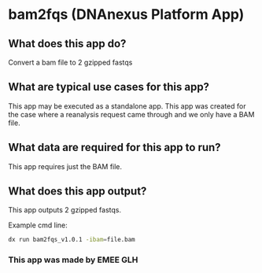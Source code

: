 <!-- dx-header -->
# bam2fqs (DNAnexus Platform App)

## What does this app do?

Convert a bam file to 2 gzipped fastqs

## What are typical use cases for this app?

This app may be executed as a standalone app.
This app was created for the case where a reanalysis request came through and we only have a BAM file.

## What data are required for this app to run?

This app requires just the BAM file.

## What does this app output?

This app outputs 2 gzipped fastqs.

Example cmd line:

``` bash
dx run bam2fqs_v1.0.1 -ibam=file.bam
```

### This app was made by EMEE GLH
